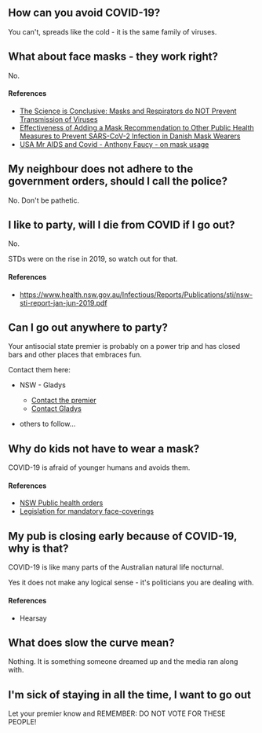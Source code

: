 ## How can you avoid COVID-19?

You can't, spreads like the cold - it is the same family of viruses.

## What about face masks - they work right?

No.

#### References

- [The Science is Conclusive: Masks and Respirators do NOT Prevent Transmission of Viruses](https://www.sott.net/article/434796-The-Science-is-Conclusive-Masks-and-Respirators-do-NOT-Prevent-Transmission-of-Viruses)
- [Effectiveness of Adding a Mask Recommendation to Other Public Health Measures to Prevent SARS-CoV-2 Infection in Danish Mask Wearers](files/Danish-Study.pdf)
- [USA Mr AIDS and Covid - Anthony Faucy - on mask usage](https://static.noagendasocial.com/media_attachments/files/105/627/103/384/285/609/original/e7d79b2aff45736d.mp4)

## My neighbour does not adhere to the government orders, should I call the police?

No. Don't be pathetic.

## I like to party, will I die from COVID if I go out?

No.

STDs were on the rise in 2019, so watch out for that.

#### References

- https://www.health.nsw.gov.au/Infectious/Reports/Publications/sti/nsw-sti-report-jan-jun-2019.pdf

## Can I go out anywhere to party?

Your antisocial state premier is probably on a power trip and has closed bars and other places that embraces fun.

Contact them here:

- NSW - Gladys
    - [Contact the premier](https://www.nsw.gov.au/premier-of-nsw/contact-premier)
    - [Contact Gladys](https://www.gladys.com.au/contact-gladys)

- others to follow...

## Why do kids not have to wear a mask?

COVID-19 is afraid of younger humans and avoids them.

#### References

- [NSW Public health orders](https://www.health.nsw.gov.au/Infectious/covid-19/Pages/public-health-orders.aspx#face-coverings)
- [Legislation for mandatory face-coverings](https://www.legislation.nsw.gov.au/file/Public%20Health%20%28COVID-19%20Mandatory%20Face%20Coverings%29%20Order%202021.pdf)

## My pub is closing early because of COVID-19, why is that?

COVID-19 is like many parts of the Australian natural life nocturnal.

Yes it does not make any logical sense - it's politicians you are dealing with.

#### References

- Hearsay

## What does slow the curve mean?

Nothing. It is something someone dreamed up and the media ran along with.

## I'm sick of staying in all the time, I want to go out

Let your premier know and REMEMBER: DO NOT VOTE FOR THESE PEOPLE!

